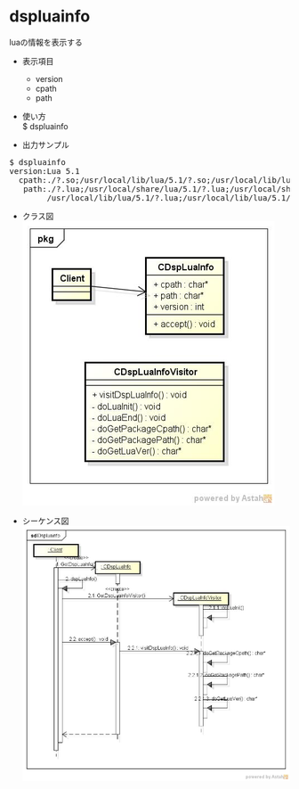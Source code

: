 dspluainfo
==========
luaの情報を表示する

* 表示項目
  - version
  - cpath
  - path

* 使い方  
$ dspluainfo

* 出力サンプル  

<pre>
$ dspluainfo
version:Lua 5.1
  cpath:./?.so;/usr/local/lib/lua/5.1/?.so;/usr/local/lib/lua/5.1/loadall.so
   path:./?.lua;/usr/local/share/lua/5.1/?.lua;/usr/local/share/lua/5.1/?/init.lua;
        /usr/local/lib/lua/5.1/?.lua;/usr/local/lib/lua/5.1/?/init.lua
</pre>

* クラス図  
![rbconfig](images/pkgDspluainfo.jpg)

* シーケンス図
![rbconfig](images/sdDspluainfo.jpg)
